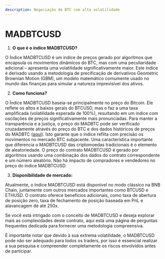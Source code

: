 ```yaml
---
description: Negociação de BTC com alta volatilidade
---
```


# MADBTCUSD

1. **O que é o índice MADBTCUSD?**&#x20;

O Índice MADBTCUSD é um índice de preços gerado por algoritmos que encapsula os movimentos dinâmicos do BTC, mas com uma peculiaridade adicional – apresenta uma volatilidade significativamente maior. Este índice é derivado usando a metodologia de precificação de derivativos Geometric Brownian Motion (GBM), um modelo matemático comumente usado no mundo das finanças para simular a natureza imprevisível dos ativos.

2. **Como funciona?**

O Índice MADBTCUSD baseia-se principalmente no preço do Bitcoin. Ele reflete os altos e baixos gerais do BTCUSD, mas o faz a uma taxa amplificada (volatilidade esperada de 100%), resultando em um índice com oscilações de preços significativamente mais pronunciadas. Para manter a transparência e a justiça, o preço do MADBTC pode ser verificado cruzadamente através do preço do BTC e dos dados históricos de preços do MADBTC ([aqui](https://docs.pancakeswap.finance/products/perpetual-trading/perpetual-trading-v2/madbtcusd/madbtcusd-faq)). Isto garante que o índice reflita com precisão os movimentos no mercado BTC subjacente. Uma característica importante que diferencia o MADBTCUSD das criptomoedas tradicionais é o elemento de aleatoriedade. O preço do contrato MADBTCUSD é gerado por algoritmos usando uma combinação dos dados do contrato correspondente e um número aleatório. Não há impacto de compradores e vendedores no preço do índice MADBTCUSD.

3. **Disponibilidade de mercado:**&#x20;

Atualmente, o índice MADBTCUSD está disponível no modo clássico na BNB Chain, juntamente com outros mercados importantes como BTCUSD e ETHUSD. O contrato oferece benefícios adicionais, como taxa de abertura de posição zero, taxa de fechamento de posição baseada em PnL e alavancagem de até 250x.&#x20;

Se você está intrigado com o conceito de MADBTCUSD e deseja explorar mais as complexidades deste contrato, aqui está uma página de perguntas frequentes dedicada para fornecer uma metodologia compreensiva.&#x20;

É importante notar que devido à sua extrema volatilidade, o MADBTCUSD pode não ser adequado para todos os traders, por isso é essencial realizar a sua pesquisa e compreender completamente os riscos envolvidos antes de participar.
